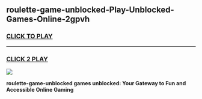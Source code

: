 
## roulette-game-unblocked-Play-Unblocked-Games-Online-2gpvh
<h3>
<a href="https://premium76.site?title=roulette-game-unblocked&ref=25A">CLICK TO PLAY</a></h3>
<hr>

<h3>
<a href="https://premium76.site?title=roulette-game-unblocked&ref=25A">CLICK 2 PLAY</a>
  
</h3>

<a href="https://premium76.site?title=roulette-game-unblocked&ref=25A"><img src="https://clearcache.store/games.png"></a>


**roulette-game-unblocked games unblocked: Your Gateway to Fun and Accessible Online Gaming**
